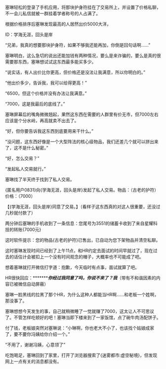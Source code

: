 塞琳轻松的登录了手机应用，将那块护身符挂在了交易所上，并设置了价格私聊，不一会儿私信就被一群挂着学者称号的人占满了。

根据价格排序后塞琳发现最高的人居然出价5000大洋，

ID：学海无涯，回头是岸

“兄弟，我真的想要那块护身符，如果不够我还能再加，你倒是回句话啊......”

塞琳明白，这么急切的说出还能加钱有两种情况，要么是来诈骗的，要么是真的很需要那东西，塞琳想试试这东西最多能买多少。

“说实话，有人出价比你更高，但价格还是没法让我满意，所以你明白的。”

“他出价多少，告诉我，我可以给得更高！”

“6500，但这个价格并没有办法让我满意。”

“7000，这是我最后的底线了。”

塞琳屏幕后的嘴角微微翘起，果然这东西在需要的人群里有价无市，但7000左右应该是个分水岭，再高就卖不出去了。

“好，但你要告诉我这东西到底要用来干什么。”

“没问题，这东西好像是一个大型阵法的核心级物品，我们还差几个就可以拼出来了，这不是什么秘密。”

“好，怎么交易？”

“发起私人交易就行。”

塞琳找了半天终于找到了私人交易。

{匿名用户0831}向{学海无涯，回头是岸}发起了私人交易。物品：（古老的护符）价格：（7000）

【{学海无涯，回头是岸}同意了交易。】（看样子这东西真的对这人很重要，还没过几秒就付款了）

两分钟后塞琳的手机收到了一条信息：您尾号为3551的储蓄卡收到了来自星耀科技的转账{7000元}

这时软件提示：您的物品{古老的护符}已售出，已自动为您下架物品并清空私聊。

这时塞琳发现时间已经到了上午11点，和HR约定去面试的时间早就过了，现在过去的话估计会被扣上一个没有时间观念的帽子，大概率也不可能成了吧。

想着塞琳就打开微信打字道：抱歉，今天临时有点事，面试就算了吧。

HR很快回应：**************你经过我同意了吗，你说不来了？我*******（带有不和谐因素的内容已被微信自动屏蔽）

塞琳一脸黑线的拉黑了那个HR，为什么这种人都能当HR啊......和老板一个姓啊，那没事了。

塞琳想想今天发生的事，自己就稍微睡了一觉就赚了7000，这太让人不可思议了。不管怎样吃顿好的吧！塞琳当即下楼来到了一家饭馆，点了碗牛肉汤配饼子。

付了钱，老板娘突然对塞琳说：“小琳啊，你也老大不小了，也该找个姑娘成家了，要不要你冯姨给你介绍一个。”

“不用了，谢谢冯姨，心意领了”

吃饱喝足，塞琳回到了家里，打开了浏览器搜索了{迷雾都市:虚空秘境}，但发现网上一点有关的消息都没有。
